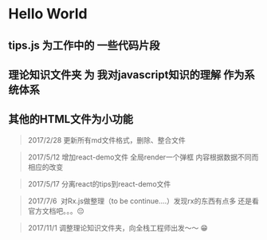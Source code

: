 # Hello World

## tips.js 为工作中的  一些代码片段

## 理论知识文件夹 为 我对javascript知识的理解  作为系统体系

## 其他的HTML文件为小功能

> 2017/2/28 更新所有md文件格式，删除、整合文件

> 2017/5/12 增加react-demo文件 全局render一个弹框 内容根据数据不同而相应的改变

> 2017/5/17 分离react的tips到react-demo文件  

> 2017/7/6  对Rx.js做整理（to be continue....）发现rx的东西有点多 还是看官方文档吧。。。😔

> 2017/11/1 调整理论知识文件夹，向全栈工程师出发～～ 😁   

